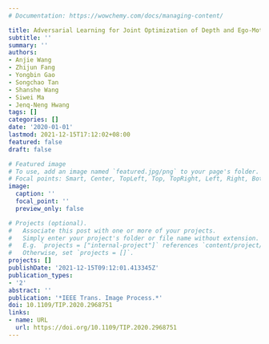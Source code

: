```yaml
---
# Documentation: https://wowchemy.com/docs/managing-content/

title: Adversarial Learning for Joint Optimization of Depth and Ego-Motion
subtitle: ''
summary: ''
authors:
- Anjie Wang
- Zhijun Fang
- Yongbin Gao
- Songchao Tan
- Shanshe Wang
- Siwei Ma
- Jenq-Neng Hwang
tags: []
categories: []
date: '2020-01-01'
lastmod: 2021-12-15T17:12:02+08:00
featured: false
draft: false

# Featured image
# To use, add an image named `featured.jpg/png` to your page's folder.
# Focal points: Smart, Center, TopLeft, Top, TopRight, Left, Right, BottomLeft, Bottom, BottomRight.
image:
  caption: ''
  focal_point: ''
  preview_only: false

# Projects (optional).
#   Associate this post with one or more of your projects.
#   Simply enter your project's folder or file name without extension.
#   E.g. `projects = ["internal-project"]` references `content/project/deep-learning/index.md`.
#   Otherwise, set `projects = []`.
projects: []
publishDate: '2021-12-15T09:12:01.413345Z'
publication_types:
- '2'
abstract: ''
publication: '*IEEE Trans. Image Process.*'
doi: 10.1109/TIP.2020.2968751
links:
- name: URL
  url: https://doi.org/10.1109/TIP.2020.2968751
---
```

